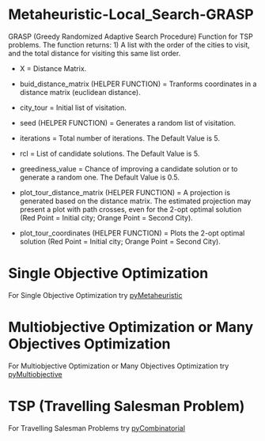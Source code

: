 # Metaheuristic-Local_Search-GRASP
GRASP (Greedy Randomized Adaptive Search Procedure) Function for TSP problems. The function returns: 1) A list with the order of the cities to visit, and the total distance for visiting this same list order.

* X = Distance Matrix.

* buid_distance_matrix (HELPER FUNCTION) = Tranforms coordinates in a distance matrix (euclidean distance).

* city_tour = Initial list of visitation.

* seed (HELPER FUNCTION) = Generates a random list of visitation.

* iterations = Total number of iterations. The Default Value is 5.

* rcl = List of candidate solutions. The Default Value is 5.

* greediness_value = Chance of improving a candidate solution or to generate a random one. The Default Value is 0.5.

* plot_tour_distance_matrix (HELPER FUNCTION) = A projection is generated based on the distance matrix. The estimated projection may present a plot with path crosses, even for the 2-opt optimal solution (Red Point = Initial city; Orange Point = Second City).

* plot_tour_coordinates (HELPER FUNCTION) = Plots the 2-opt optimal solution (Red Point = Initial city; Orange Point = Second City).

# Single Objective Optimization
For Single Objective Optimization try [pyMetaheuristic](https://github.com/Valdecy/pyMetaheuristic)

# Multiobjective Optimization or Many Objectives Optimization
For Multiobjective Optimization or Many Objectives Optimization try [pyMultiobjective](https://github.com/Valdecy/pyMultiobjective)

# TSP (Travelling Salesman Problem)
For Travelling Salesman Problems try [pyCombinatorial](https://github.com/Valdecy/pyCombinatorial)
